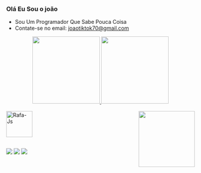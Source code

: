 ### Olá Eu Sou o joão

- Sou Um Programador Que Sabe Pouca Coisa
- Contate-se no email: joaotiktok70@gmail.com
<div align="center">
  <a href="https://github.com/jonhlinux">
  <img height="180em" src="https://github-readme-stats.vercel.app/api?username=jonhlinux&show_icons=true&theme=dark&include_all_commits=true&count_private=true"/>
  <img height="180em" src="https://github-readme-stats.vercel.app/api/top-langs/?username=jonhlinux&layout=compact&langs_count=7&theme=dracula"/>
</div>
  <div style="display: inline_block"><br>
  <img align="center" alt="Rafa-Js" height="70" width="70" src="https://amenys.com/wp-content/uploads/2020/02/c.png">
 
 
   <img align="right" height="150" width="150" src=https://c.tenor.com/CGIHMXu6m_4AAAAM/funny.gif>
</div>
  
##
  <div> 
  <a href="https://www.instagram.com/joaopedroncruz/" target="_blank"><img src="https://img.shields.io/badge/-Instagram-%23E4405F?style=for-the-badge&logo=instagram&logoColor=white" target="_blank"></a>
 	<a href="https://https://www.twitch.tv/juaolives" target="_blank"><img src="https://img.shields.io/badge/Twitch-9146FF?style=for-the-badge&logo=twitch&logoColor=white" target="_blank"></a>
 <a href="https://discord.gg/Vcwq3G6rpc" target="_blank"><img src="https://img.shields.io/badge/Discord-7289DA?style=for-the-badge&logo=discord&logoColor=white" target="_blank"></a> 
  

